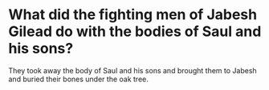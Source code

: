 # What did the fighting men of Jabesh Gilead do with the bodies of Saul and his sons?

They took away the body of Saul and his sons and brought them to Jabesh and buried their bones under the oak tree.
